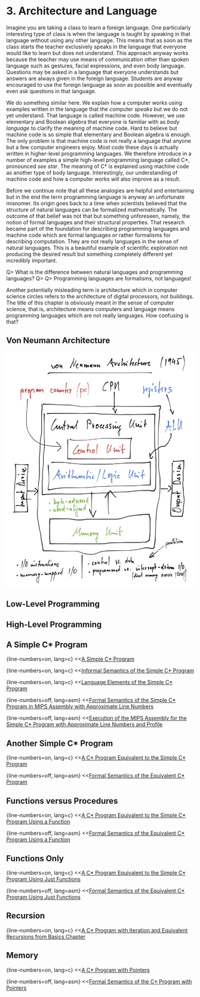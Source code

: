# 3. Architecture and Language

Imagine you are taking a class to learn a foreign language. One particularly interesting type of class is when the language is taught by speaking in that language without using any other language. This means that as soon as the class starts the teacher exclusively speaks in the language that everyone would like to learn but does not understand. This approach anyway works because the teacher may use means of communication other than spoken language such as gestures, facial expressions, and even body language. Questions may be asked in a language that everyone understands but answers are always given in the foreign language. Students are anyway encouraged to use the foreign language as soon as possible and eventually even ask questions in that language.

We do something similar here. We explain how a computer works using examples written in the language that the computer *speaks* but we do not yet understand. That language is called machine code. However, we use elementary and Boolean algebra that everyone is familiar with as *body language* to clarify the meaning of machine code. Hard to believe but machine code is so simple that elementary and Boolean algebra is enough. The only problem is that machine code is not really a language that anyone but a few computer engineers enjoy. Most code these days is actually written in higher-level programming languages. We therefore introduce in a number of examples a simple high-level programming language called C\*, pronounced *see star*. The meaning of C\* is explained using machine code as another type of body language. Interestingly, our understanding of machine code and how a computer works will also improve as a result.

Before we continue note that all these analogies are helpful and entertaining but in the end the term programming language is anyway an unfortunate misnomer. Its origin goes back to a time when scientists believed that the structure of natural languages can be formalized mathematically. The outcome of that belief was not that but something unforeseen, namely, the notion of formal languages and their structural properties. That research became part of the foundation for describing programming languages and machine code which are formal languages or rather formalisms for describing computation. They are not really languages in the sense of natural languages. This is a beautiful example of scientific exploration not producing the desired result but something completely different yet incredibly important.

Q> What is the difference between natural languages and programming languages?
Q>
Q> Programming languages are formalisms, not languages!

Another potentially misleading term is architecture which in computer science circles refers to the architecture of digital processors, not buildings. The title of this chapter is obviously meant in the sense of computer science, that is, architecture means computers and language means programming languages which are not really languages. How confusing is that?

## Von Neumann Architecture

![Von Neumann Architecture](images/von-neumann-architecture.jpg "Von Neumann Architecture")

## Low-Level Programming

## High-Level Programming

## A Simple C\* Program

{line-numbers=on, lang=c}
<<[A Simple C* Program](code/iteration.c)

{line-numbers=on, lang=c}
<<[Informal Semantics of the Simple C* Program](code/iteration-low.c)

{line-numbers=on, lang=c}
<<[Language Elements of the Simple C* Program](code/iteration-high.c)

{line-numbers=off, lang=asm}
<<[Formal Semantics of the Simple C* Program in MIPS Assembly with Approximate Line Numbers](code/iteration.s)

{line-numbers=off, lang=asm}
<<[Execution of the MIPS Assembly for the Simple C* Program with Approximate Line Numbers and Profile](code/iteration.d)

## Another Simple C\* Program

{line-numbers=on, lang=c}
<<[A C* Program Equivalent to the Simple C* Program](code/procedure.c)

{line-numbers=off, lang=asm}
<<[Formal Semantics of the Equivalent C* Program](code/procedure.s)

## Functions versus Procedures

{line-numbers=on, lang=c}
<<[A C* Program Equivalent to the Simple C* Program Using a Function](code/function.c)

{line-numbers=off, lang=asm}
<<[Formal Semantics of the Equivalent C* Program Using a Function](code/function.s)

## Functions Only

{line-numbers=on, lang=c}
<<[A C* Program Equivalent to the Simple C* Program Using Just Functions](code/local.c)

{line-numbers=off, lang=asm}
<<[Formal Semantics of the Equivalent C* Program Using Just Functions](code/local.s)

## Recursion

{line-numbers=on, lang=c}
<<[A C* Program with Iteration and Equivalent Recursions from Basics Chapter](code/recursion.c)

## Memory

{line-numbers=on, lang=c}
<<[A C* Program with Pointers](code/pointer.c)

{line-numbers=off, lang=asm}
<<[Formal Semantics of the C* Program with Pointers](code/pointer.s)

[vonneumann]: https://en.wikipedia.org/wiki/Von_Neumann_architecture "von Neumann Architecture"
[cpu]: https://en.wikipedia.org/wiki/Central_processing_unit "Central Processing Unit"
[alu]: https://en.wikipedia.org/wiki/Arithmetic_logic_unit "Arithmetic Logic Unit"
[register]: https://en.wikipedia.org/wiki/Processor_register "Processor Register"
[controlunit]: https://en.wikipedia.org/wiki/Control_unit "Control Unit"
[pc]: https://en.wikipedia.org/wiki/Program_counter "Program Counter"
[ir]: https://en.wikipedia.org/wiki/Program_counter "Instruction Register"
[memory]: https://en.wikipedia.org/wiki/Computer_memory "Computer Memory"
[io]: https://en.wikipedia.org/wiki/Input/output "Input/Output"

[mips]: https://en.wikipedia.org/wiki/MIPS_instruction_set "MIPS Architecture"

[isa]: https://en.wikipedia.org/wiki/Instruction_set "Instruction Set Architecture"
[machinecode]: https://en.wikipedia.org/wiki/Machine_code "Machine Code"
[opcode]: https://en.wikipedia.org/wiki/Opcode "Opcode"
[assembly]: https://en.wikipedia.org/wiki/Assembly_language "Assembly Language"
[mnemonic]: https://en.wikipedia.org/wiki/Mnemonic "Mnemonic"

[addressingmodes]: https://en.wikipedia.org/wiki/Addressing_mode "Addressing Modes"
[branch]: https://en.wikipedia.org/wiki/Branch_(computer_science) "Branch"

[highlevelprogramming]: https://en.wikipedia.org/wiki/High-level_programming_language "High-Level Programming"
[c]: https://en.wikipedia.org/wiki/C_(programming_language) "C"
[declaration]: https://en.wikipedia.org/wiki/Declaration_(computer_programming) "Declaration"
[globalvariable]: https://en.wikipedia.org/wiki/Global_variable "Global Variable"
[scope]: https://en.wikipedia.org/wiki/Declaration_(computer_programming) "Scope"
[subroutine]: https://en.wikipedia.org/wiki/Subroutine "Subroutine"
[localvariable]: https://en.wikipedia.org/wiki/Local_variable "Local Variable"

[imperative]: https://en.wikipedia.org/wiki/Imperative_programming "Imperative Programming"
[statement]: https://en.wikipedia.org/wiki/Statement_(computer_science) "Statement"
[declarative]: https://en.wikipedia.org/wiki/Declarative_programming "Declarative Programming"
[assignment]: https://en.wikipedia.org/wiki/Assignment_(computer_science) "Assignment"
[expression]: https://en.wikipedia.org/wiki/Expression_(computer_science) "Expression"
[conditional]: https://en.wikipedia.org/wiki/Conditional_(computer_programming) "Conditional"
[while]: https://en.wikipedia.org/wiki/While_loop "While Loop"
[return]: https://en.wikipedia.org/wiki/Return_statement "Return Statement"